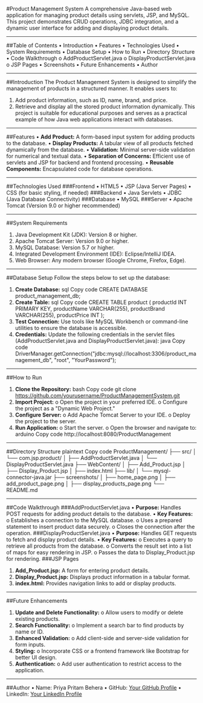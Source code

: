 #Product Management System
A comprehensive Java-based web application for managing product details using servlets, JSP, and MySQL. This project demonstrates CRUD operations, JDBC integration, and a dynamic user interface for adding and displaying product details.
________________________________________
##Table of Contents
•	Introduction
•	Features
•	Technologies Used
•	System Requirements
•	Database Setup
•	How to Run
•	Directory Structure
•	Code Walkthrough
o	AddProductServlet.java
o	DisplayProductServlet.java
o	JSP Pages
•	Screenshots
•	Future Enhancements
•	Author
________________________________________
##Introduction
The Product Management System is designed to simplify the management of products in a structured manner. It enables users to:
1.	Add product information, such as ID, name, brand, and price.
2.	Retrieve and display all the stored product information dynamically.
This project is suitable for educational purposes and serves as a practical example of how Java web applications interact with databases.
________________________________________
##Features
•	**Add Product:** A form-based input system for adding products to the database.
•	**Display Products:** A tabular view of all products fetched dynamically from the database.
•	**Validation:** Minimal server-side validation for numerical and textual data.
•	**Separation of Concerns:** Efficient use of servlets and JSP for backend and frontend processing.
•	**Reusable Components:** Encapsulated code for database operations.
________________________________________
##Technologies Used
###Frontend
•	HTML5
•	JSP (Java Server Pages)
•	CSS (for basic styling, if needed)
###Backend
•	Java Servlets
•	JDBC (Java Database Connectivity)
###Database
•	MySQL
###Server
•	Apache Tomcat (Version 9.0 or higher recommended)
________________________________________
##System Requirements
1.	Java Development Kit (JDK): Version 8 or higher.
2.	Apache Tomcat Server: Version 9.0 or higher.
3.	MySQL Database: Version 5.7 or higher.
4.	Integrated Development Environment (IDE): Eclipse/IntelliJ IDEA.
5.	Web Browser: Any modern browser (Google Chrome, Firefox, Edge).
________________________________________
##Database Setup
Follow the steps below to set up the database:
1.	**Create Database:**
sql
Copy code
CREATE DATABASE product_management_db;
2.	**Create Table:**
sql
Copy code
CREATE TABLE product (
    productId INT PRIMARY KEY,
    productName VARCHAR(255),
    productBrand VARCHAR(255),
    productPrice INT
);
3.	**Test Connection:** Use tools like MySQL Workbench or command-line utilities to ensure the database is accessible.
4.	**Credentials:** Update the following credentials in the servlet files (AddProductServlet.java and DisplayProductServlet.java):
java
Copy code
DriverManager.getConnection("jdbc:mysql://localhost:3306/product_management_db", "root", "YourPassword");
________________________________________
##How to Run
1.	**Clone the Repository:**
bash
Copy code
git clone https://github.com/yourusername/ProductManagementSystem.git
2.	**Import Project:**
o	Open the project in your preferred IDE.
o	Configure the project as a "Dynamic Web Project."
3.	**Configure Server:**
o	Add Apache Tomcat Server to your IDE.
o	Deploy the project to the server.
4.	**Run Application:**
o	Start the server.
o	Open the browser and navigate to:
arduino
Copy code
http://localhost:8080/ProductManagement
________________________________________
##Directory Structure
plaintext
Copy code
ProductManagement/
├── src/
│   └── com.jsp.product/
│       ├── AddProductServlet.java
│       └── DisplayProductServlet.java
├── WebContent/
│   ├── Add_Product.jsp
│   ├── Display_Product.jsp
│   ├── index.html
├── lib/
│   └── mysql-connector-java.jar
├── screenshots/
│   ├── home_page.png
│   ├── add_product_page.png
│   ├── display_products_page.png
└── README.md
________________________________________
##Code Walkthrough
###AddProductServlet.java
•	**Purpose:** Handles POST requests for adding product details to the database.
•	**Key Features:**
o	Establishes a connection to the MySQL database.
o	Uses a prepared statement to insert product data securely.
o	Closes the connection after the operation.
###DisplayProductServlet.java
•	**Purpose:** Handles GET requests to fetch and display product details.
•	**Key Features:**
o	Executes a query to retrieve all products from the database.
o	Converts the result set into a list of maps for easy rendering in JSP.
o	Passes the data to Display_Product.jsp for rendering.
###JSP Pages
1.	**Add_Product.jsp:** A form for entering product details.
2.	**Display_Product.jsp:** Displays product information in a tabular format.
3.	**index.html:** Provides navigation links to add or display products.
________________________________________
##Future Enhancements
1.	**Update and Delete Functionality:**
o	Allow users to modify or delete existing products.
2.	**Search Functionality:**
o	Implement a search bar to find products by name or ID.
3.	**Enhanced Validation:**
o	Add client-side and server-side validation for form inputs.
4.	**Styling:**
o	Incorporate CSS or a frontend framework like Bootstrap for better UI design.
5.	**Authentication:**
o	Add user authentication to restrict access to the application.
________________________________________
##Author
•	Name: Priya Pritam Behera
•	GitHub: [Your GitHub Profile](https://github.com/priyapritam)
•	LinkedIn: [Your LinkedIn Profile](https://www.linkedin.com/in/priyapritam)

